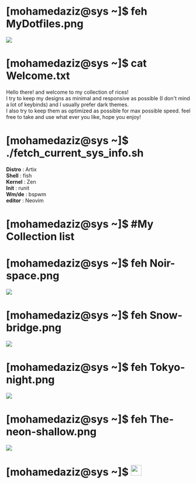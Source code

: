 # [mohamedaziz@sys ~]$ feh MyDotfiles.png
![](https://i.imgur.com/c33V8f3.png)
# [mohamedaziz@sys ~]$ cat Welcome.txt
Hello there! and welcome to my collection of rices!<br>
I try to keep my designs as minimal and responsive as possible (I don't mind a lot of keybinds) and I usually prefer dark themes.<br>
I also try to keep them as optimized as possible for max possible speed.
feel free to take and use what ever you like, hope you enjoy! 

# [mohamedaziz@sys ~]$ ./fetch_current_sys_info.sh<br>
**Distro** : Artix <br>
**Shell** : fish <br>
**Kernel** : Zen <br>
**Init** : runit <br>
**Wm/de** : bspwm <br>
**editor** : Neovim 

# [mohamedaziz@sys ~]$ #My Collection list
# [mohamedaziz@sys ~]$ feh Noir-space.png 
![](https://i.imgur.com/HazwPEU.png)

# [mohamedaziz@sys ~]$ feh Snow-bridge.png
![](https://i.imgur.com/EkRnJ7v.png)

# [mohamedaziz@sys ~]$ feh Tokyo-night.png
![](https://i.imgur.com/J80gRLt.png)

# [mohamedaziz@sys ~]$ feh The-neon-shallow.png
![](https://i.imgur.com/HRBk357.png)

# [mohamedaziz@sys ~]$ <img src="https://i.imgur.com/B8B5UdJ.gif" height="29px">
